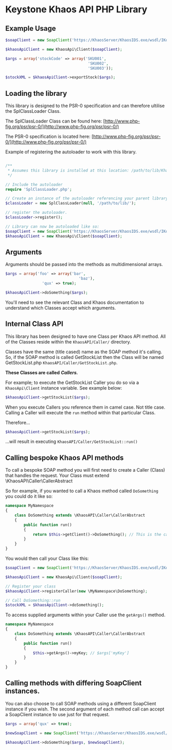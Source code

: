 Keystone Khaos API PHP Library
=========================

Example Usage
---------------
```php
$soapClient = new SoapClient('https://KhaosServer/KhaosIDS.exe/wsdl/IKosWeb');

$khaosApiClient = new KhaosApi\Client($soapClient);

$args = array('stockCode' => array('SKU001',
                                    'SKU002',
                                    'SKU003'));

$stockXML = $khaosApiClient->exportStock($args);
```

Loading the library
---------------

This library is designed to the PSR-0 specification and can therefore ultilise the SplClassLoader Class.

The SplClassLoader Class can be found here: [http://www.php-fig.org/psr/psr-0/](http://www.php-fig.org/psr/psr-0/)

The PSR-0 specification is located here: [http://www.php-fig.org/psr/psr-0/](http://www.php-fig.org/psr/psr-0/)

Example of registering the autoloader to work with this library.

```php

/**
 * Assumes this library is installed at this location: /path/to/lib/KhaosAPI/
 */

// Include the autoloader
require 'SplClassLoader.php';

// Create an instance of the autoloader referencing your parent library folder.
$classLoader = new SplClassLoader(null, '/path/to/lib/');

// register the autoloader.
$classLoader->register();

// Library can now be autoloaded like so:
$soapClient = new SoapClient('https://KhaosServer/KhaosIDS.exe/wsdl/IKosWeb');
$khaosApiClient = new KhaosApi\Client($soapClient);
```

Arguments
---------------
Arguments should be passed into the methods as multidimensional arrays.

```php
$args = array('foo' => array('bar',
                                'baz'),
                'qux' => true);

$khaosApiClient->doSomething($args);
```

You'll need to see the relevant Class and Khaos documentation to understand which Classes accept which arguments.

Internal Class API
---------------
This library has been designed to have one Class per Khaos API method. All of the Classes reside within the <code>KhaosAPI/Caller/</code> directory.

Classes have the same (title cased) name as the SOAP method it's calling. So, if the SOAP method is called GetStockList then the Class will be named GetStockList.php <code>KhaosAPI/Caller/GetStockList.php</code>.

**These Classes are called** ***Callers.***

For example; to execute the GetStockList Caller you do so via a <code>KhaosApi\Client</code> instance variable. See example below:

```php
$khaosApiClient->getStockList($args);
```

When you execute Callers you reference them in camel case. Not title case. Calling a Caller will execute the <code>run</code> method within that particular Class.

Therefore...

```php
$khaosApiClient->getStockList($args);
```

...will result in executing <code>KhaosAPI/Caller/GetStockList::run()</code>


Calling bespoke Khaos API methods
---------------

To call a bespoke SOAP method you will first need to create a Caller (Class) that handles the request. Your Class must extend \KhaosAPI\Caller\CallerAbstract

So for example, if you wanted to call a Khaos method called <code>DoSomething</code> you could do it like so:

```php
namespace MyNamespace
{   
    class DoSomething extends \KhaosAPI\Caller\CallerAbstract
    {
        public function run()
        {   
            return $this->getClient()->DoSomething(); // This is the call to the SOAP method DoSomething.
        }
    }
}
```

You would then call your Class like this:
```php
$soapClient = new SoapClient('https://KhaosServer/KhaosIDS.exe/wsdl/IKosWeb');

$khaosApiClient = new KhaosApi\Client($soapClient);

// Register your class
$khaosApiClient->registerCaller(new \MyNamespace\DoSomething);

// Call DoSomething::run
$stockXML = $khaosApiClient->doSomething();
```

To access supplied arguments within your Caller use the <code>getArgs()</code> method.

```php
namespace MyNamespace
{   
    class DoSomething extends \KhaosAPI\Caller\CallerAbstract
    {
        public function run()
        {   
            $this->getArgs()->myKey; // $args['myKey']
        }
    }
}
```

Calling methods with differing SoapClient instances.
---------------

You can also choose to call SOAP methods using a different SoapClient instance if you wish. The second argument of each method call can accept a SoapClient instance to use just for that request.

```php
$args = array('qux' => true);

$newSoapClient = new SoapClient('https://KhaosServer/KhaosIDS.exe/wsdl/IKosWeb');

$khaosApiClient->doSomething($args, $newSoapClient);
```
